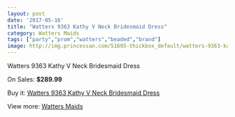 ```yaml
---
layout: post
date: '2017-05-16'
title: "Watters 9363 Kathy V Neck Bridesmaid Dress"
category: Watters Maids
tags: ["party","prom","watters","beaded","brand"]
image: http://img.princessan.com/51695-thickbox_default/watters-9363-kathy-v-neck-bridesmaid-dress.jpg
---
```

Watters 9363 Kathy V Neck Bridesmaid Dress

On Sales: **$289.99**
<a href="https://www.princessan.com/en/watters-maids/23337-watters-9363-kathy-v-neck-bridesmaid-dress.html"><amp-img layout="responsive" width="600" height="600" src="//img.princessan.com/51695-thickbox_default/watters-9363-kathy-v-neck-bridesmaid-dress.jpg" alt="Watters 9363 Kathy V Neck Bridesmaid Dress 0" /></a>
<a href="https://www.princessan.com/en/watters-maids/23337-watters-9363-kathy-v-neck-bridesmaid-dress.html"><amp-img layout="responsive" width="600" height="600" src="//img.princessan.com/51696-thickbox_default/watters-9363-kathy-v-neck-bridesmaid-dress.jpg" alt="Watters 9363 Kathy V Neck Bridesmaid Dress 1" /></a>

Buy it: [Watters 9363 Kathy V Neck Bridesmaid Dress](https://www.princessan.com/en/watters-maids/23337-watters-9363-kathy-v-neck-bridesmaid-dress.html "Watters 9363 Kathy V Neck Bridesmaid Dress")

View more: [Watters Maids](https://www.princessan.com/en/202-watters-maids "Watters Maids")